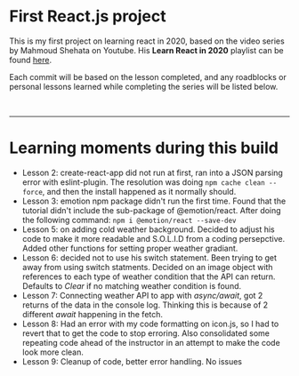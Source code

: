 # First React.js project

This is my first project on learning react in 2020, based on the video series by Mahmoud Shehata on Youtube. His **Learn React in 2020** playlist can be found [here](https://www.youtube.com/watch?v=NJWI1b1upps&list=PLDIXF8nb0VG1v4S-smVy7GV0MHsJ3PJiL).

Each commit will be based on the lesson completed, and any roadblocks or personal lessons learned while completing the series will be listed below.

&nbsp;

---

# Learning moments during this build

-   Lesson 2: create-react-app did not run at first, ran into a JSON parsing error with eslint-plugin. The resolution was doing `npm cache clean --force`, and then the install happened as it normally should.
-   Lesson 3: emotion npm package didn't run the first time. Found that the tutorial didn't include the sub-package of @emotion/react. After doing the following command: `npm i @emotion/react --save-dev`
-   Lesson 5: on adding cold weather background. Decided to adjust his code to make it more readable and S.O.L.I.D from a coding persepctive. Added other functions for setting proper weather gradiant.
-   Lesson 6: decided not to use his switch statement. Been trying to get away from using switch statments. Decided on an image object with references to each type of weather condition that the API can return. Defaults to _Clear_ if no matching weather condition is found.
-   Lesson 7: Connecting weather API to app with _async/await_, got 2 returns of the data in the console log. Thinking this is because of 2 different _await_ happening in the fetch.
-   Lesson 8: Had an error with my code formatting on icon.js, so I had to revert that to get the code to stop erroring. Also consolidated some repeating code ahead of the instructor in an attempt to make the code look more clean.
-   Lesson 9: Cleanup of code, better error handling. No issues
